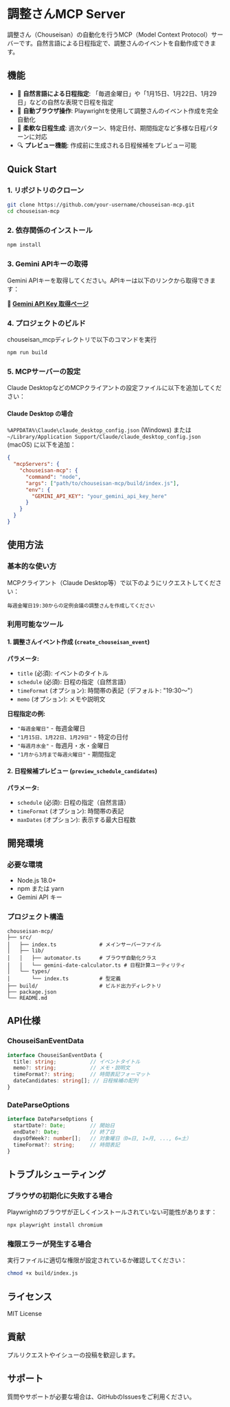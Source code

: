 # 調整さんMCP Server

調整さん（Chouseisan）の自動化を行うMCP（Model Context Protocol）サーバーです。自然言語による日程指定で、調整さんのイベントを自動作成できます。

## 機能

- 🎯 **自然言語による日程指定**: 「毎週金曜日」や「1月15日、1月22日、1月29日」などの自然な表現で日程を指定
- 🤖 **自動ブラウザ操作**: Playwrightを使用して調整さんのイベント作成を完全自動化
- 📅 **柔軟な日程生成**: 週次パターン、特定日付、期間指定など多様な日程パターンに対応
- 🔍 **プレビュー機能**: 作成前に生成される日程候補をプレビュー可能

## Quick Start

### 1. リポジトリのクローン

```bash
git clone https://github.com/your-username/chouseisan-mcp.git
cd chouseisan-mcp
```

### 2. 依存関係のインストール

```bash
npm install
```

### 3. Gemini APIキーの取得

Gemini APIキーを取得してください。APIキーは以下のリンクから取得できます：

**🔗 [Gemini API Key 取得ページ](https://aistudio.google.com/app/apikey?hl=ja)**

### 4. プロジェクトのビルド

chouseisan_mcpディレクトリで以下のコマンドを実行

```bash
npm run build
```

### 5. MCPサーバーの設定

Claude DesktopなどのMCPクライアントの設定ファイルに以下を追加してください：

#### Claude Desktop の場合

`%APPDATA%\Claude\claude_desktop_config.json` (Windows) または `~/Library/Application Support/Claude/claude_desktop_config.json` (macOS) に以下を追加：

```json
{
  "mcpServers": {
    "chouseisan-mcp": {
      "command": "node",
      "args": ["path/to/chouseisan-mcp/build/index.js"],
      "env": {
        "GEMINI_API_KEY": "your_gemini_api_key_here"
      }
    }
  }
}
```

## 使用方法

### 基本的な使い方

MCPクライアント（Claude Desktop等）で以下のようにリクエストしてください：

```
毎週金曜日19:30からの定例会議の調整さんを作成してください
```

### 利用可能なツール

#### 1. 調整さんイベント作成 (`create_chouseisan_event`)

**パラメータ:**
- `title` (必須): イベントのタイトル
- `schedule` (必須): 日程の指定（自然言語）
- `timeFormat` (オプション): 時間帯の表記（デフォルト: "19:30〜"）  
- `memo` (オプション): メモや説明文

**日程指定の例:**
- `"毎週金曜日"` - 毎週金曜日
- `"1月15日、1月22日、1月29日"` - 特定の日付
- `"毎週月水金"` - 毎週月・水・金曜日
- `"1月から3月まで毎週火曜日"` - 期間指定

#### 2. 日程候補プレビュー (`preview_schedule_candidates`)

**パラメータ:**
- `schedule` (必須): 日程の指定（自然言語）
- `timeFormat` (オプション): 時間帯の表記
- `maxDates` (オプション): 表示する最大日程数

## 開発環境

### 必要な環境

- Node.js 18.0+
- npm または yarn
- Gemini API キー

### プロジェクト構造

```
chouseisan-mcp/
├── src/
│   ├── index.ts              # メインサーバーファイル
│   ├── lib/
│   │   ├── automator.ts      # ブラウザ自動化クラス
│   │   └── gemini-date-calculator.ts # 日程計算ユーティリティ
│   └── types/
│       └── index.ts          # 型定義
├── build/                    # ビルド出力ディレクトリ
├── package.json
└── README.md
```

## API仕様

### ChouseiSanEventData

```typescript
interface ChouseiSanEventData {
  title: string;           // イベントタイトル
  memo?: string;           // メモ・説明文
  timeFormat?: string;     // 時間表記フォーマット
  dateCandidates: string[]; // 日程候補の配列
}
```

### DateParseOptions

```typescript
interface DateParseOptions {
  startDate?: Date;        // 開始日
  endDate?: Date;          // 終了日
  daysOfWeek?: number[];   // 対象曜日（0=日, 1=月, ..., 6=土）
  timeFormat?: string;     // 時間表記
}
```

## トラブルシューティング

### ブラウザの初期化に失敗する場合

Playwrightのブラウザが正しくインストールされていない可能性があります：

```bash
npx playwright install chromium
```

### 権限エラーが発生する場合

実行ファイルに適切な権限が設定されているか確認してください：

```bash
chmod +x build/index.js
```

## ライセンス

MIT License

## 貢献

プルリクエストやイシューの投稿を歓迎します。

## サポート

質問やサポートが必要な場合は、GitHubのIssuesをご利用ください。
